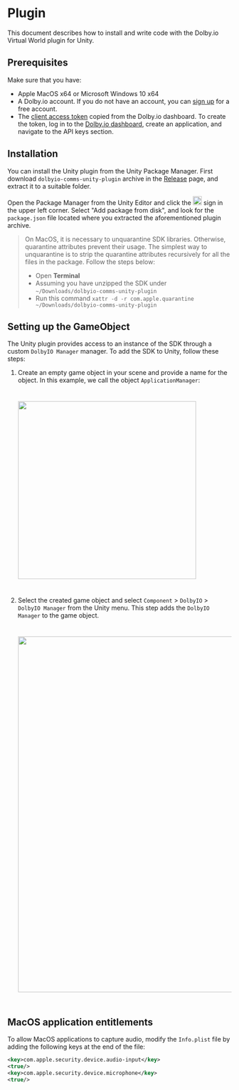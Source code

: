 # Plugin
This document describes how to install and write code with the Dolby.io Virtual World plugin for Unity.

## Prerequisites

Make sure that you have:

- Apple MacOS x64 or Microsoft Windows 10 x64
- A Dolby.io account. If you do not have an account, you can [sign up](https://dolby.io/signup) for a free account.
- The [client access token](https://docs.dolby.io/communications-apis/docs/overview-developer-tools#client-access-token) copied from the Dolby.io dashboard. To create the token, log in to the [Dolby.io dashboard](https://dashboard.dolby.io/), create an application, and navigate to the API keys section.

## Installation

You can install the Unity plugin from the Unity Package Manager. First download `dolbyio-comms-unity-plugin` archive in the [Release](https://github.com/DolbyIO/comms-sdk-dotnet/releases) page, and extract it to a suitable folder.

Open the Package Manager from the Unity Editor and click the <img src="~/images/plus_sign.png" height="20px"/> sign in the upper left corner. Select "Add package from disk", and look for the `package.json` file located where you extracted the aforementioned plugin archive.

>On MacOS, it is necessary to unquarantine SDK libraries. Otherwise, quarantine attributes prevent their usage. The simplest way to unquarantine is to strip the quarantine attributes recursively for all the files in the package. Follow the steps below:
>- Open **Terminal**
>- Assuming you have unzipped the SDK under `~/Downloads/dolbyio-comms-unity-plugin`
>- Run this command `xattr -d -r com.apple.quarantine ~/Downloads/dolbyio-comms-unity-plugin`

## Setting up the GameObject
The Unity plugin provides access to an instance of the SDK through a custom `DolbyIO Manager` manager. To add the SDK to Unity, follow these steps:

1. Create an empty game object in your scene and provide a name for the object. In this example, we call the object `ApplicationManager`:
    <div style="text-align:left">
        <img style="padding:25px 0" src="~/images/unity_1.png" width="400px">
    </div>

2. Select the created game object and select `Component` > `DolbyIO` > `DolbyIO Manager` from the Unity menu. This step adds the `DolbyIO Manager` to the game object.
    <div style="text-align:left">
        <img style="padding:25px 0" src="~/images/unity_2.png" width="800px">
    </div>

## MacOS application entitlements

To allow MacOS applications to capture audio, modify the `Info.plist` file by adding the following keys at the end of the file:

```xml
<key>com.apple.security.device.audio-input</key>
<true/>
<key>com.apple.security.device.microphone</key>
<true/>
```
